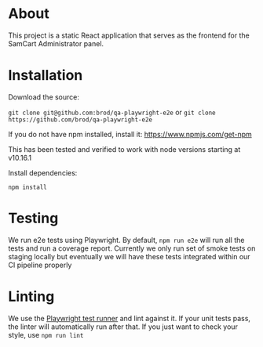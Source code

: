 # About

This project is a static React application that serves as the frontend for the SamCart Administrator panel.

# Installation

Download the source:

`git clone git@github.com:brod/qa-playwright-e2e` or `git clone https://github.com/brod/qa-playwright-e2e`

If you do not have npm installed, install it: https://www.npmjs.com/get-npm

This has been tested and verified to work with node versions starting at v10.16.1

Install dependencies:

`npm install`

# Testing

We run e2e tests using Playwright. By default, `npm run e2e` will run all the tests and run a coverage report. Currently we only run set of smoke tests on staging locally but eventually we will have these tests integrated within our CI pipeline properly

# Linting

We use the [Playwright test runner](https://www.npmjs.com/package/eslint-plugin-playwright) and lint against it. If your unit tests pass, the linter will automatically run after that. If you just want to check your style, use `npm run lint`
